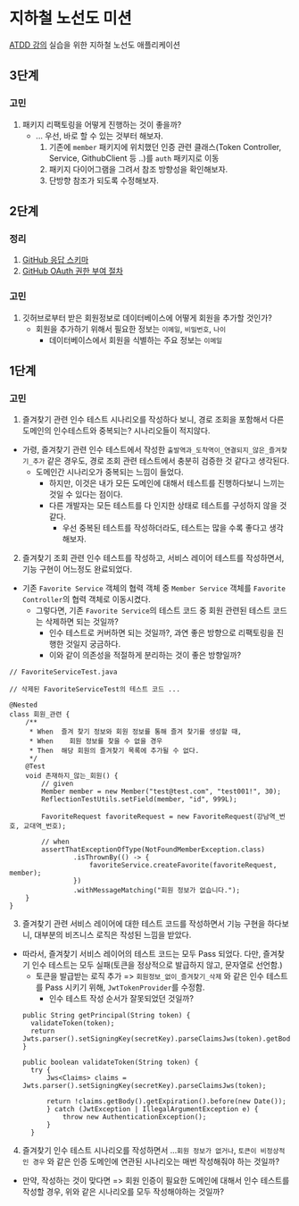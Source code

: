 # 지하철 노선도 미션
[ATDD 강의](https://edu.nextstep.camp/c/R89PYi5H) 실습을 위한 지하철 노선도 애플리케이션

## 3단계

### 고민
1. 패키지 리팩토링을 어떻게 진행하는 것이 좋을까?
   - ... 우선, 바로 할 수 있는 것부터 해보자.
     1. 기존에 `member` 패키지에 위치했던 인증 관련 클래스(Token Controller, Service, GithubClient 등 ..)를 `auth` 패키지로 이동
     2. 패키지 다이어그램을 그려서 참조 방향성을 확인해보자.
     3. 단방향 참조가 되도록 수정해보자.

## 2단계

### 정리
1. [GitHub 응답 스키마](https://docs.github.com/ko/enterprise-server@3.10/rest/users/users?apiVersion=2022-11-28#get-the-authenticated-user) 
2. [GitHub OAuth 권한 부여 절차](https://docs.github.com/ko/apps/oauth-apps/building-oauth-apps/authorizing-oauth-apps)

### 고민
1. 깃허브로부터 받은 회원정보로 데이터베이스에 어떻게 회원을 추가할 것인가?
   - 회원을 추가하기 위해서 필요한 정보는 `이메일`, `비밀번호`, `나이`
     - 데이터베이스에서 회원을 식별하는 주요 정보는 `이메일`

## 1단계

### 고민

1. 즐겨찾기 관련 인수 테스트 시나리오를 작성하다 보니, 경로 조회을 포함해서 다른 도메인의 인수테스트와 중복되는? 시나리오들이 적지않다.
  - 가령, 즐겨찾기 관련 인수 테스트에서 작성한 `출발역과_도착역이_연결되지_않은_즐겨찾기_추가` 같은 경우도, 경로 조회 관련 테스트에서 충분히 검증한 것 같다고 생각된다.
    - 도메인간 시나리오가 중복되는 느낌이 들었다.
      - 하지만, 이것은 내가 모든 도메인에 대해서 테스트를 진행하다보니 느끼는 것일 수 있다는 점이다.
      - 다른 개발자는 모든 테스트를 다 인지한 상태로 테스트를 구성하지 않을 것 같다.
        - 우선 중복된 테스트를 작성하더라도, 테스트는 많을 수록 좋다고 생각해보자.
        
2. 즐겨찾기 조회 관련 인수 테스트를 작성하고, 서비스 레이어 테스트를 작성하면서, 기능 구현이 어느정도 완료되었다.
  - 기존 `Favorite Service` 객체의 협력 객체 중 `Member Service` 객체를 `Favorite Controller`의 협력 객체로 이동시켰다.
    - 그렇다면, 기존 `Favorite Service`의 테스트 코드 중 회원 관련된 테스트 코드는 삭제하면 되는 것일까?
      - 인수 테스트로 커버하면 되는 것일까?, 과연 좋은 방향으로 리팩토링을 진행한 것일지 궁금하다.
      - 이와 같이 의존성을 적절하게 분리하는 것이 좋은 방향일까? 
  ```
  // FavoriteServiceTest.java
  
  // 삭제된 FavoriteServiceTest의 테스트 코드 ...
  
  @Nested
  class 회원_관련 {
      /**
       * When  즐겨 찾기 정보와 회원 정보를 통해 즐겨 찾기를 생성할 때,
       * When    회원 정보를 찾을 수 없을 경우
       * Then  해당 회원의 즐겨찾기 목록에 추가될 수 없다.
       */
      @Test
      void 존재하지_않는_회원() {
          // given
          Member member = new Member("test@test.com", "test001!", 30);
          ReflectionTestUtils.setField(member, "id", 999L);

          FavoriteRequest favoriteRequest = new FavoriteRequest(강남역_번호, 교대역_번호);

          // when
          assertThatExceptionOfType(NotFoundMemberException.class)
                  .isThrownBy(() -> {
                      favoriteService.createFavorite(favoriteRequest, member);
                  })
                  .withMessageMatching("회원 정보가 없습니다.");
      }
  }
  ```
  
3. 즐겨찾기 관련 서비스 레이어에 대한 테스트 코드를 작성하면서 기능 구현을 하다보니, 대부분의 비즈니스 로직은 작성된 느낌을 받았다.
  - 따라서, 즐겨찾기 서비스 레이어의 테스트 코드는 모두 Pass 되었다. 다만, 즐겨찾기 인수 테스트는 모두 실패(토큰을 정상적으로 발급하지 않고, 문자열로 선언함.)
    - 토큰을 발급받는 로직 추가 => `회원정보_없이_즐겨찾기_삭제` 와 같은 인수 테스트를 Pass 시키기 위해, `JwtTokenProvider`를 수정함.
      - 인수 테스트 작성 순서가 잘못되었던 것일까?
    ```
    public String getPrincipal(String token) {
      validateToken(token);
      return Jwts.parser().setSigningKey(secretKey).parseClaimsJws(token).getBody().getSubject();
    }

    public boolean validateToken(String token) {
      try {
          Jws<Claims> claims = Jwts.parser().setSigningKey(secretKey).parseClaimsJws(token);
  
          return !claims.getBody().getExpiration().before(new Date());
          } catch (JwtException | IllegalArgumentException e) {
              throw new AuthenticationException();
          }
      }
     ```


4. 즐겨찾기 인수 테스트 시나리오를 작성하면서 ...`회원 정보가 없거나`, `토큰이 비정상적인 경우` 와 같은 인증 도메인에 연관된 시나리오는 매번 작성해줘야 하는 것일까?
  - 만약, 작성하는 것이 맞다면 => 회원 인증이 필요한 도메인에 대해서 인수 테스트를 작성할 경우, 위와 같은 시나리오를 모두 작성해야하는 것일까?